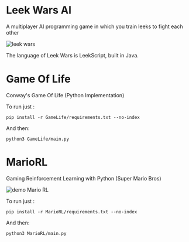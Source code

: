 # Leek Wars AI
A multiplayer AI programming game in which you train leeks to fight each other

![leek wars](https://raw.githubusercontent.com/munoztd0/MarioRL/master/img/leek.gif)

The language of Leek Wars is LeekScript, built in Java.

# Game Of Life
Conway's Game Of Life (Python Implementation)

To run just :

```pip install -r GameLife/requirements.txt --no-index```
  
And then:
  
```python3 GameLife/main.py```


# MarioRL
Gaming Reinforcement Learning with Python (Super Mario Bros)

![demo Mario RL](https://raw.githubusercontent.com/munoztd0/MarioRL/master/img/demo.gif)


To run just :

```pip install -r MarioRL/requirements.txt --no-index```
  
And then:
  
```python3 MarioRL/main.py```
